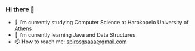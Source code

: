 ### Hi there 👋
- 🔭 I’m currently studying Computer Science at Harokopeio University of Athens
- 🌱 I’m currently learning Java and Data Structures
- 📫 How to reach me: spirosgsaaa@gmail.com
